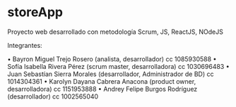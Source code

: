 # storeApp
Proyecto web desarrollado con metodología Scrum, JS, ReactJS, NOdeJS

Integrantes:

•	Bayron Miguel Trejo Rosero (analista, desarrollador) cc 1085930588
•	Sofía Isabella Rivera Pérez (scrum master, desarrolladora) cc 1030696483
•	Juan Sebastían Sierra Morales (desarrollador, Administrador de BD) cc 1014304361
•	Karolyn Dayana Cabrera Anacona (product owner, desarrolladora) cc 1151953888
•	Andrey Felipe Burgos Rodríguez (desarrollador) cc 1002565040



 
